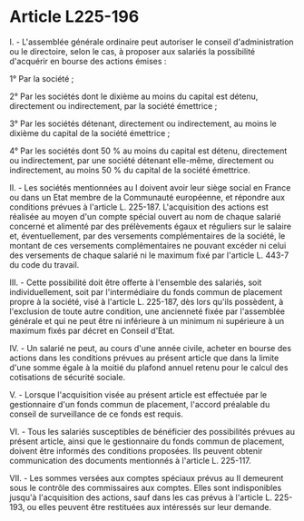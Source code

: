 # Article L225-196

I. - L'assemblée générale ordinaire peut autoriser le conseil d'administration ou le directoire, selon le cas, à proposer aux salariés la possibilité d'acquérir en bourse des actions émises :

1° Par la société ;

2° Par les sociétés dont le dixième au moins du capital est détenu, directement ou indirectement, par la société émettrice ;

3° Par les sociétés détenant, directement ou indirectement, au moins le dixième du capital de la société émettrice ;

4° Par les sociétés dont 50 % au moins du capital est détenu, directement ou indirectement, par une société détenant elle-même, directement ou indirectement, au moins 50 % du capital de la société émettrice.

II. - Les sociétés mentionnées au I doivent avoir leur siège social en France ou dans un Etat membre de la Communauté européenne, et répondre aux conditions prévues à l'article L. 225-187. L'acquisition des actions est réalisée au moyen d'un compte spécial ouvert au nom de chaque salarié concerné et alimenté par des prélèvements égaux et réguliers sur le salaire et, éventuellement, par des versements complémentaires de la société, le montant de ces versements complémentaires ne pouvant excéder ni celui des versements de chaque salarié ni le maximum fixé par l'article L. 443-7 du code du travail.

III. - Cette possibilité doit être offerte à l'ensemble des salariés, soit individuellement, soit par l'intermédiaire du fonds commun de placement propre à la société, visé à l'article L. 225-187, dès lors qu'ils possèdent, à l'exclusion de toute autre condition, une ancienneté fixée par l'assemblée générale et qui ne peut être ni inférieure à un minimum ni supérieure à un maximum fixés par décret en Conseil d'Etat.

IV. - Un salarié ne peut, au cours d'une année civile, acheter en bourse des actions dans les conditions prévues au présent article que dans la limite d'une somme égale à la moitié du plafond annuel retenu pour le calcul des cotisations de sécurité sociale.

V. - Lorsque l'acquisition visée au présent article est effectuée par le gestionnaire d'un fonds commun de placement, l'accord préalable du conseil de surveillance de ce fonds est requis.

VI. - Tous les salariés susceptibles de bénéficier des possibilités prévues au présent article, ainsi que le gestionnaire du fonds commun de placement, doivent être informés des conditions proposées. Ils peuvent obtenir communication des documents mentionnés à l'article L. 225-117.

VII. - Les sommes versées aux comptes spéciaux prévus au II demeurent sous le contrôle des commissaires aux comptes. Elles sont indisponibles jusqu'à l'acquisition des actions, sauf dans les cas prévus à l'article L. 225-193, ou elles peuvent être restituées aux intéressés sur leur demande.
